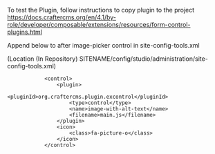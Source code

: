 To test the Plugin, follow instructions to copy plugin to the project
https://docs.craftercms.org/en/4.1/by-role/developer/composable/extensions/resources/form-control-plugins.html

Append below to after image-picker control in site-config-tools.xml

(Location (In Repository) SITENAME/config/studio/administration/site-config-tools.xml)

                <control>
                    <plugin>
                        <pluginId>org.craftercms.plugin.excontrol</pluginId>
                        <type>control</type>
                        <name>image-with-alt-text</name>
                        <filename>main.js</filename>
                    </plugin>
                    <icon>
                        <class>fa-picture-o</class>
                    </icon>
                </control>

